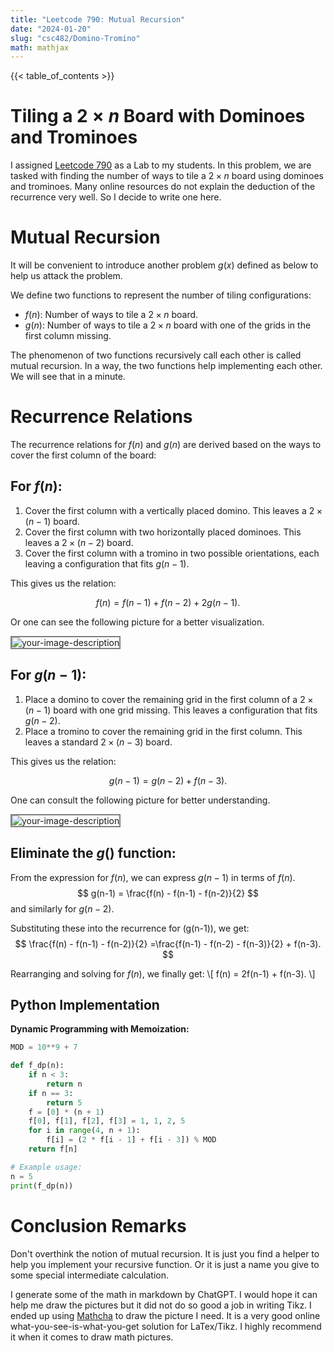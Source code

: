 ```yaml
---
title: "Leetcode 790: Mutual Recursion"
date: "2024-01-20"
slug: "csc482/Domino-Tromino"
math: mathjax
---
```



{{< table_of_contents >}}


# Tiling a $2\times n$ Board with Dominoes and Trominoes

I assigned [Leetcode 790](https://leetcode.com/problems/domino-and-tromino-tiling/description/) as a Lab to my students. In this problem, we are tasked with finding the number of ways to tile a $2\times n$ board using dominoes and trominoes. Many online resources do not explain the deduction of the recurrence very well. So I decide to write one here. 


# Mutual Recursion
It will be convenient to introduce another problem $g(x)$ defined as below to help us attack the problem. 

We define two functions to represent the number of tiling configurations:

- $f(n)$: Number of ways to tile a $2\times n$ board.
- $g(n)$: Number of ways to tile a $2\times n$ board with one of the grids in the first column missing.

The phenomenon of two functions recursively call each other is called mutual recursion. In a way, the two functions help implementing each other. We will see that in a minute. 

# Recurrence Relations

The recurrence relations for $f(n)$ and $g(n)$ are derived based on the ways to cover the first column of the board:

## For $f(n)$:

1. Cover the first column with a vertically placed domino. This leaves a $2 \times (n-1)$ board.
2. Cover the first column with two horizontally placed dominoes. This leaves a $2\times (n-2)$ board.
3. Cover the first column with a tromino in two possible orientations, each leaving a configuration that fits $g(n-1)$.

This gives us the relation:

$$
f(n) = f(n-1) + f(n-2) + 2g(n-1).
$$

Or one can see the following picture for a better visualization. 

<img src="/CSC482/pic/domino-tromino/f(n).png" alt="your-image-description" style="border: 2px solid  gray;">

## For $g(n-1)$:

1. Place a domino to cover the remaining grid in the first column of a $2 \times (n-1)$ board with one grid missing. This leaves a configuration that fits $g(n-2)$.
2. Place a tromino to cover the remaining grid in the first column. This leaves a standard $2 \times (n-3)$ board.

This gives us the relation:

$$
g(n-1) = g(n-2) + f(n-3).
$$

One can consult the following picture for better understanding. 

<img src="/CSC482/pic/domino-tromino/g(n).png" alt="your-image-description" style="border: 2px solid  gray;">


## Eliminate the $g()$ function:

From the expression for $f(n)$, we can express $g(n-1)$ in terms of $f(n).$
    $$ g(n-1) = \frac{f(n) - f(n-1) - f(n-2)}{2} $$
and similarly for $g(n-2)$. 

Substituting these into the recurrence for \(g(n-1)\), we get:
    $$ \frac{f(n) - f(n-1) - f(n-2)}{2} =\frac{f(n-1) - f(n-2) - f(n-3)}{2} + f(n-3). $$

Rearranging and solving for $f(n)$, we finally get:
    \\[ f(n) = 2f(n-1) + f(n-3). \\]


## Python Implementation

 **Dynamic Programming with Memoization:**

```python
MOD = 10**9 + 7

def f_dp(n):
    if n < 3:
        return n
    if n == 3:
        return 5
    f = [0] * (n + 1)
    f[0], f[1], f[2], f[3] = 1, 1, 2, 5
    for i in range(4, n + 1):
        f[i] = (2 * f[i - 1] + f[i - 3]) % MOD
    return f[n]

# Example usage:
n = 5
print(f_dp(n))
```

# Conclusion Remarks

Don't overthink the notion of mutual recursion. It is just you find a helper to help you implement your recursive function. Or it is just a name you give to some special intermediate calculation.

I generate some of the math in markdown by ChatGPT. I would hope it can help me draw the pictures but it did not do so good a job in writing Tikz. I ended up using [Mathcha](https://www.mathcha.io/) to draw the picture I need. It is a very good online what-you-see-is-what-you-get solution for LaTex/Tikz. I highly recommend it when it comes to draw math pictures. 





